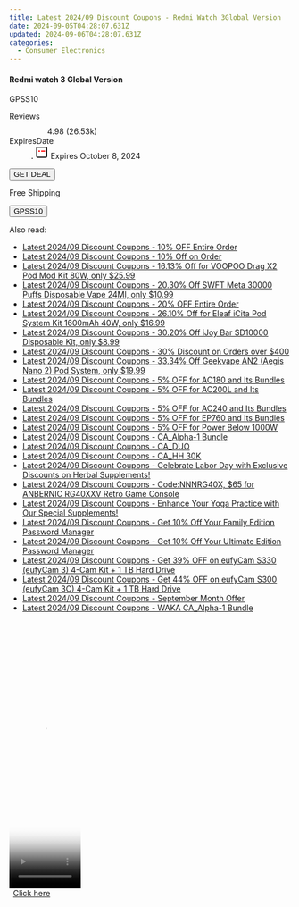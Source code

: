 ```yaml
---
title: Latest 2024/09 Discount Coupons - Redmi Watch 3Global Version
date: 2024-09-05T04:28:07.631Z
updated: 2024-09-06T04:28:07.631Z
categories:
  - Consumer Electronics
---
```



<div class="max-w-4xl mx-auto grid grid-cols-1 lg:max-w-5xl lg:gap-x-20 lg:grid-cols-2">
  <div class="relative p-3 col-start-1 row-start-1 flex flex-col-reverse rounded-lg bg-gradient-to-t from-black/75 via-black/0 sm:bg-none sm:row-start-2 sm:p-0 lg:row-start-1">
    <h4 class="mt-1 text-lg font-semibold text-white sm:text-slate-900 md:text-2xl dark:sm:text-white">Redmi watch 3
Global Version</h4>
    <p class="text-sm leading-4 font-medium text-white sm:text-slate-500 dark:sm:text-slate-400">GPSS10</p>
  </div>
  
  <div class="col-start-1 col-end-3 row-start-1 grid gap-4 sm:mb-6 sm:grid-cols-4 lg:col-start-2 lg:row-span-6 lg:row-end-6 lg:mb-0 lg:gap-6">
    
  </div>
  <dl class="row-start-2 mt-4 flex items-center text-xs font-medium sm:row-start-3 sm:mt-1 md:mt-2.5 lg:row-start-2">
    <dt class="sr-only">Reviews</dt>
    <dd class="flex items-center text-indigo-600 dark:text-indigo-400">
      <svg width="24" height="24" fill="none" aria-hidden="true" class="mr-1 stroke-current dark:stroke-indigo-500">
        <path d="m12 5 2 5h5l-4 4 2.103 5L12 16l-5.103 3L9 14l-4-4h5l2-5Z" stroke-width="2" stroke-linecap="round" stroke-linejoin="round" />
      </svg>
      <span>4.98 <span class="font-normal text-slate-400">(26.53k)</span></span>
    </dd>
    <dt class="sr-only">ExpiresDate</dt>
    <dd class="flex items-center">
      <svg width="2" height="2" aria-hidden="true" fill="currentColor" class="mx-3 text-slate-300">
        <circle cx="1" cy="1" r="1" />
      </svg>
      <svg width="24" height="24" viewBox="0 0 24 24" fill="none" stroke="currentColor" stroke-width="2">
        <rect x="3" y="3" width="18" height="18" rx="2" fill="#fff" />
        <path d="M6 10L18 10" stroke="red" stroke-width="2" fill="none" />
        <path d="M10 6L10 18" stroke="#fff" stroke-width="2" fill="none" />
      </svg>
      Expires October 8, 2024    </dd>
  </dl>
  <div class="col-start-1 row-start-3 mt-4 self-center sm:col-start-2 sm:row-span-2 sm:row-start-2 sm:mt-0 lg:col-start-1 lg:row-start-3 lg:row-end-4 lg:mt-6">
    <button type="button" onClick="javascript:window.open(decodeURIComponent('https%3A%2F%2Fwww.shareasale.com%2Fu.cfm%3Fd%3D1118391%26m%3D97331%26u%3D4338022'), '_blank');void(0);" class="rounded-lg bg-red-600 px-3 py-2 text-sm font-medium leading-6 text-white">GET DEAL</button>
  </div>
  <p class="col-start-1 mt-4 text-sm leading-6 sm:col-span-2 lg:col-span-1 lg:row-start-4 lg:mt-6 dark:text-slate-400">
  Free Shipping 
    <div>
      <button type="button" onClick="javascript:window.open(decodeURIComponent('https%3A%2F%2Fwww.shareasale.com%2Fu.cfm%3Fd%3D1118391%26m%3D97331%26u%3D4338022'), '_blank');void(0);" class="bg-green-600 text-white text-sm leading-6 font-medium py-2 px-3 rounded-lg">GPSS10</button>
    </div>
  </p>
</div>
<span class="atpl-alsoreadstyle">Also read:</span>
<div><ul>
<li><a href="https://coupons.techidaily.com/coupon-1232914-share-155620-sale/"><u>Latest 2024/09 Discount Coupons - 10% OFF  Entire Order</u></a></li>
<li><a href="https://coupons.techidaily.com/coupon-1072100-share-136652-sale/"><u>Latest 2024/09 Discount Coupons - 10% Off on Order</u></a></li>
<li><a href="https://coupons.techidaily.com/coupon-1067717-share-90958-sale/"><u>Latest 2024/09 Discount Coupons - 16.13% Off for VOOPOO Drag X2 Pod Mod Kit 80W, only $25.99</u></a></li>
<li><a href="https://coupons.techidaily.com/coupon-1121400-share-90958-sale/"><u>Latest 2024/09 Discount Coupons - 20.30% Off SWFT Meta 30000 Puffs Disposable Vape 24Ml, only $10.99</u></a></li>
<li><a href="https://coupons.techidaily.com/coupon-1232915-share-155620-sale/"><u>Latest 2024/09 Discount Coupons - 20% OFF  Entire Order</u></a></li>
<li><a href="https://coupons.techidaily.com/coupon-1232446-share-90958-sale/"><u>Latest 2024/09 Discount Coupons - 26.10% Off for Eleaf iCita Pod System Kit 1600mAh 40W, only $16.99</u></a></li>
<li><a href="https://coupons.techidaily.com/coupon-1067067-share-90958-sale/"><u>Latest 2024/09 Discount Coupons - 30.20% Off iJoy Bar SD10000 Disposable Kit, only $8.99</u></a></li>
<li><a href="https://coupons.techidaily.com/coupon-1232916-share-155620-sale/"><u>Latest 2024/09 Discount Coupons - 30% Discount on Orders over $400</u></a></li>
<li><a href="https://coupons.techidaily.com/coupon-1067684-share-90958-sale/"><u>Latest 2024/09 Discount Coupons - 33.34% Off Geekvape AN2 (Aegis Nano 2) Pod System, only $19.99</u></a></li>
<li><a href="https://coupons.techidaily.com/coupon-1227451-share-109567-sale/"><u>Latest 2024/09 Discount Coupons - 5% OFF for AC180 and Its Bundles</u></a></li>
<li><a href="https://coupons.techidaily.com/coupon-1227453-share-109567-sale/"><u>Latest 2024/09 Discount Coupons - 5% OFF for AC200L and Its Bundles</u></a></li>
<li><a href="https://coupons.techidaily.com/coupon-1227455-share-109567-sale/"><u>Latest 2024/09 Discount Coupons - 5% OFF for AC240 and Its Bundles</u></a></li>
<li><a href="https://coupons.techidaily.com/coupon-1227456-share-109567-sale/"><u>Latest 2024/09 Discount Coupons - 5% OFF for EP760 and Its Bundles</u></a></li>
<li><a href="https://coupons.techidaily.com/coupon-1227457-share-109567-sale/"><u>Latest 2024/09 Discount Coupons - 5% OFF for Power Below 1000W</u></a></li>
<li><a href="https://coupons.techidaily.com/coupon-1232243-share-92020-sale/"><u>Latest 2024/09 Discount Coupons - CA_Alpha-1 Bundle</u></a></li>
<li><a href="https://coupons.techidaily.com/coupon-1232239-share-92020-sale/"><u>Latest 2024/09 Discount Coupons - CA_DUO</u></a></li>
<li><a href="https://coupons.techidaily.com/coupon-1232242-share-92020-sale/"><u>Latest 2024/09 Discount Coupons - CA_HH 30K</u></a></li>
<li><a href="https://coupons.techidaily.com/coupon-1233059-share-154766-sale/"><u>Latest 2024/09 Discount Coupons - Celebrate Labor Day with Exclusive Discounts on Herbal Supplements!</u></a></li>
<li><a href="https://coupons.techidaily.com/coupon-1232636-share-38812-sale/"><u>Latest 2024/09 Discount Coupons - Code:NNNRG40X, $65 for ANBERNIC RG40XXV Retro Game Console</u></a></li>
<li><a href="https://coupons.techidaily.com/coupon-1233060-share-154766-sale/"><u>Latest 2024/09 Discount Coupons - Enhance Your Yoga Practice with Our Special Supplements!</u></a></li>
<li><a href="https://coupons.techidaily.com/coupon-807525-share-80525-sale/"><u>Latest 2024/09 Discount Coupons - Get 10% Off Your Family Edition Password Manager</u></a></li>
<li><a href="https://coupons.techidaily.com/coupon-807524-share-80525-sale/"><u>Latest 2024/09 Discount Coupons - Get 10% Off Your Ultimate Edition Password Manager</u></a></li>
<li><a href="https://coupons.techidaily.com/coupon-1232885-share-115200-sale/"><u>Latest 2024/09 Discount Coupons - Get 39% OFF on eufyCam S330 (eufyCam 3) 4-Cam Kit + 1 TB Hard Drive</u></a></li>
<li><a href="https://coupons.techidaily.com/coupon-1232887-share-115200-sale/"><u>Latest 2024/09 Discount Coupons - Get 44% OFF on eufyCam S300 (eufyCam 3C) 4-Cam Kit + 1 TB Hard Drive</u></a></li>
<li><a href="https://coupons.techidaily.com/coupon-1233067-share-153229-sale/"><u>Latest 2024/09 Discount Coupons - September Month Offer</u></a></li>
<li><a href="https://coupons.techidaily.com/coupon-1232238-share-92020-sale/"><u>Latest 2024/09 Discount Coupons - WAKA CA_Alpha-1 Bundle</u></a></li>
</ul></div>

<ins class="adsbygoogle"
      style="display:block"
      data-ad-client="ca-pub-7571918770474297"
      data-ad-slot="8358498916"
      data-ad-format="auto"
      data-full-width-responsive="true"></ins>
<!-- affiliate ads begin -->
<span id="1975636">
					<video width="128" height="480" style="cursor:pointer"
           poster="//a.impactradius-go.com/display-clicktoplayimage/1975636.png"
           onclick="if(!this.playClicked){this.play();this.setAttribute('controls',true);this.playClicked=true;}">
	   <source src="//a.impactradius-go.com/display-ad/22993-1975636">
	   <img src="//a.impactradius-go.com/display-clicktoplayimage/1975636.png" style="border: none; height: 100%; width: 100%; object-fit: contain">
	</video>
	<div style="width:80px;text-align:center"><a href="javascript:window.open(decodeURIComponent('https%3A%2F%2Fhomestyler.sjv.io%2Fc%2F5597632%2F1975636%2F22993'), '_blank');void(0);">Click here</a></div>
</span>
<img height="0" width="0" src="https://imp.pxf.io/i/5597632/1975636/22993" style="position:absolute;visibility:hidden;" border="0" />
<!-- affiliate ads end -->